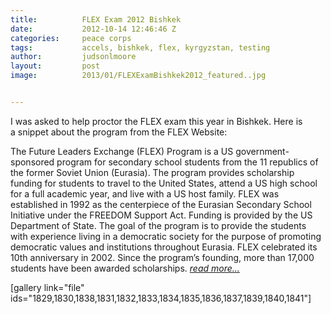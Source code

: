 ```yaml
---
title:			FLEX Exam 2012 Bishkek
date:			2012-10-14 12:46:46 Z
categories:		peace corps
tags:			accels, bishkek, flex, kyrgyzstan, testing
author:			judsonlmoore
layout:			post
image:			2013/01/FLEXExamBishkek2012_featured..jpg


---
```


I was asked to help proctor the FLEX exam this year in Bishkek. Here is a snippet about the program from the FLEX Website:

The Future Leaders Exchange (FLEX) Program is a US government-sponsored program for secondary school students from the 11 republics of the former Soviet Union (Eurasia). The program provides scholarship funding for students to travel to the United States, attend a US high school for a full academic year, and live with a US host family. FLEX was established in 1992 as the centerpiece of the Eurasian Secondary School Initiative under the FREEDOM Support Act. Funding is provided by the US Department of State. The goal of the program is to provide the students with experience living in a democratic society for the purpose of promoting democratic values and institutions throughout Eurasia. FLEX celebrated its 10th anniversary in 2002. Since the program’s founding, more than 17,000 students have been awarded scholarships. _[read more...](http://www.americancouncils.kg/flex.html)_

[gallery link="file" ids="1829,1830,1838,1831,1832,1833,1834,1835,1836,1837,1839,1840,1841"]
